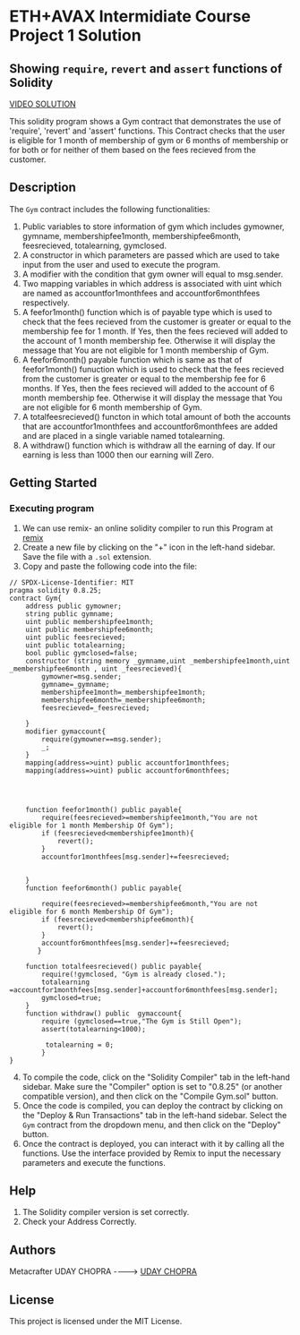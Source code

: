 # ETH+AVAX Intermidiate Course Project 1 Solution 
## Showing `require`, `revert` and `assert` functions of Solidity
[VIDEO SOLUTION](https://www.loom.com/share/e50b6428d9584e5284daaad5dde2ae77?sid=e960847d-23e5-4802-aa61-1d1d797ba666)

This solidity program shows a Gym contract that demonstrates the use of 'require', 'revert' and 'assert' functions. This Contract checks that the user is eligible for 1 month of membership of gym or 6 months of membership or for both or for neither of them based on the fees recieved from the customer.

## Description
The  `Gym` contract includes the following functionalities:
1. Public variables to store information of gym which includes gymowner, gymname, membershipfee1month, membershipfee6month, feesrecieved, totalearning, gymclosed.
2. A constructor in which parameters are passed which are used to take input from the user and used to execute the program.
3. A modifier with the condition that gym owner will equal to msg.sender.
4. Two mapping variables in which address is associated with uint which are named as accountfor1monthfees and accountfor6monthfees respectively.
5. A feefor1month() function which is of payable type which is used to check that the fees recieved from the customer is greater or equal to the membership fee for 1 month. If Yes, then the fees recieved will added to the account of 1 month membership fee. Otherwise it will display the message that You are not eligible for 1 month membership of Gym.
6. A feefor6month() payable function which is same as that of feefor1month() funuction which is used to check that the fees recieved from the customer is greater or equal to the membership fee for 6 months. If Yes, then the fees recieved will added to the account of 6 month membership fee. Otherwise it will display the message that You are not eligible for 6 month membership of Gym.
7. A totalfeesrecieved() functon in which total amount of both the accounts that are accountfor1monthfees and accountfor6monthfees are added and are placed in a single variable named totalearning.
8. A withdraw() function which is withdraw all the earning of day. If our earning is less than 1000 then our earning will Zero.
   
## Getting Started
### Executing program
1. We can use remix- an online solidity compiler to run this Program at [remix](https://remix.ethereum.org/#lang=en&optimize=false&runs=200&evmVersion=null&version=soljson-v0.8.25+commit.b61c2a91.js)
2. Create a new file by clicking on the "+" icon in the left-hand sidebar. Save the file with a `.sol` extension.
3. Copy and paste the following code into the file:

```solidity
// SPDX-License-Identifier: MIT
pragma solidity 0.8.25;
contract Gym{
    address public gymowner;
    string public gymname;
    uint public membershipfee1month;
    uint public membershipfee6month;
    uint public feesrecieved;
    uint public totalearning;
    bool public gymclosed=false;
    constructor (string memory _gymname,uint _membershipfee1month,uint _membershipfee6month , uint _feesrecieved){
        gymowner=msg.sender;
        gymname=_gymname;
        membershipfee1month=_membershipfee1month;
        membershipfee6month=_membershipfee6month;
        feesrecieved=_feesrecieved;
        
    }
    modifier gymaccount{
        require(gymowner==msg.sender);
        _;
    }
    mapping(address=>uint) public accountfor1monthfees;
    mapping(address=>uint) public accountfor6monthfees;
    

    

    function feefor1month() public payable{
        require(feesrecieved>=membershipfee1month,"You are not eligible for 1 month Membership Of Gym");  
        if (feesrecieved<membershipfee1month){
            revert();
        }
        accountfor1monthfees[msg.sender]+=feesrecieved;
       

    }
    function feefor6month() public payable{
         
        require(feesrecieved>=membershipfee6month,"You are not eligible for 6 month Membership Of Gym");  
        if (feesrecieved<membershipfee6month){
            revert();
        }
        accountfor6monthfees[msg.sender]+=feesrecieved;
       }
    
    function totalfeesrecieved() public payable{
        require(!gymclosed, "Gym is already closed.");
        totalearning =accountfor1monthfees[msg.sender]+accountfor6monthfees[msg.sender];
        gymclosed=true;
    }
    function withdraw() public  gymaccount{
        require (gymclosed==true,"The Gym is Still Open");
        assert(totalearning<1000);

         totalearning = 0;
        } 
}
```
4. To compile the code, click on the "Solidity Compiler" tab in the left-hand sidebar. Make sure the "Compiler" option is set to "0.8.25" (or another compatible version), and then click on the "Compile Gym.sol" button.
5. Once the code is compiled, you can deploy the contract by clicking on the "Deploy & Run Transactions" tab in the left-hand sidebar. Select the `Gym` contract from the dropdown menu, and then click on the "Deploy" button.
6. Once the contract is deployed, you can interact with it by calling all the functions. Use the interface provided by Remix to input the necessary parameters and execute the functions.

## Help
1. The Solidity compiler version is set correctly.
2. Check your Address Correctly.
## Authors
Metacrafter UDAY CHOPRA ---->
[UDAY CHOPRA](https://www.linkedin.com/in/uday-chopra-86701b2b0/)

## License

This project is licensed under the MIT License.

